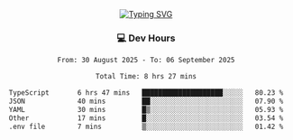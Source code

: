 
<div align="center">
  <a href="https://git.io/typing-svg"><img src="https://readme-typing-svg.demolab.com?font=Fira+Code&size=30&pause=1000&color=33F7F5&center=true&vCenter=true&width=435&lines=Hi+there+%F0%9F%91%8B+I+am+AirboZH+;Welcome+to+my+Github" alt="Typing SVG" /></a>

<h3>💻 Dev Hours</h3>
<!--START_SECTION:waka-->

```txt
From: 30 August 2025 - To: 06 September 2025

Total Time: 8 hrs 27 mins

TypeScript       6 hrs 47 mins   ████████████████████░░░░░   80.23 %
JSON             40 mins         ██░░░░░░░░░░░░░░░░░░░░░░░   07.90 %
YAML             30 mins         █▒░░░░░░░░░░░░░░░░░░░░░░░   05.93 %
Other            17 mins         █░░░░░░░░░░░░░░░░░░░░░░░░   03.54 %
.env file        7 mins          ▒░░░░░░░░░░░░░░░░░░░░░░░░   01.42 %
```

<!--END_SECTION:waka-->
</div>  
